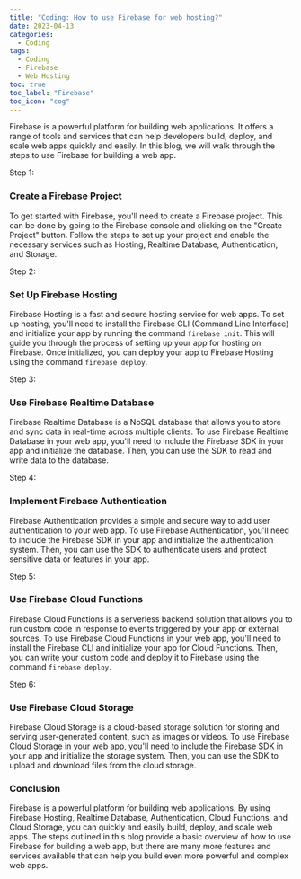 ```yaml
---
title: "Coding: How to use Firebase for web hosting?"
date: 2023-04-13
categories:
  - Coding
tags:
  - Coding
  - Firebase
  - Web Hosting
toc: true
toc_label: "Firebase"
toc_icon: "cog"
---
```


Firebase is a powerful platform for building web applications. It offers a range of tools and services that can help developers build, deploy, and scale web apps quickly and easily. In this blog, we will walk through the steps to use Firebase for building a web app.

Step 1: 
### Create a Firebase Project

To get started with Firebase, you'll need to create a Firebase project. This can be done by going to the Firebase console and clicking on the "Create Project" button. Follow the steps to set up your project and enable the necessary services such as Hosting, Realtime Database, Authentication, and Storage.

Step 2: 
### Set Up Firebase Hosting

Firebase Hosting is a fast and secure hosting service for web apps. To set up hosting, you'll need to install the Firebase CLI (Command Line Interface) and initialize your app by running the command ``firebase init``. This will guide you through the process of setting up your app for hosting on Firebase. Once initialized, you can deploy your app to Firebase Hosting using the command ``firebase deploy``.

Step 3: 
### Use Firebase Realtime Database

Firebase Realtime Database is a NoSQL database that allows you to store and sync data in real-time across multiple clients. To use Firebase Realtime Database in your web app, you'll need to include the Firebase SDK in your app and initialize the database. Then, you can use the SDK to read and write data to the database.

Step 4: 
### Implement Firebase Authentication

Firebase Authentication provides a simple and secure way to add user authentication to your web app. To use Firebase Authentication, you'll need to include the Firebase SDK in your app and initialize the authentication system. Then, you can use the SDK to authenticate users and protect sensitive data or features in your app.

Step 5: 
### Use Firebase Cloud Functions

Firebase Cloud Functions is a serverless backend solution that allows you to run custom code in response to events triggered by your app or external sources. To use Firebase Cloud Functions in your web app, you'll need to install the Firebase CLI and initialize your app for Cloud Functions. Then, you can write your custom code and deploy it to Firebase using the command ``firebase deploy``.

Step 6:
### Use Firebase Cloud Storage

Firebase Cloud Storage is a cloud-based storage solution for storing and serving user-generated content, such as images or videos. To use Firebase Cloud Storage in your web app, you'll need to include the Firebase SDK in your app and initialize the storage system. Then, you can use the SDK to upload and download files from the cloud storage.

### Conclusion
Firebase is a powerful platform for building web applications. By using Firebase Hosting, Realtime Database, Authentication, Cloud Functions, and Cloud Storage, you can quickly and easily build, deploy, and scale web apps. The steps outlined in this blog provide a basic overview of how to use Firebase for building a web app, but there are many more features and services available that can help you build even more powerful and complex web apps.